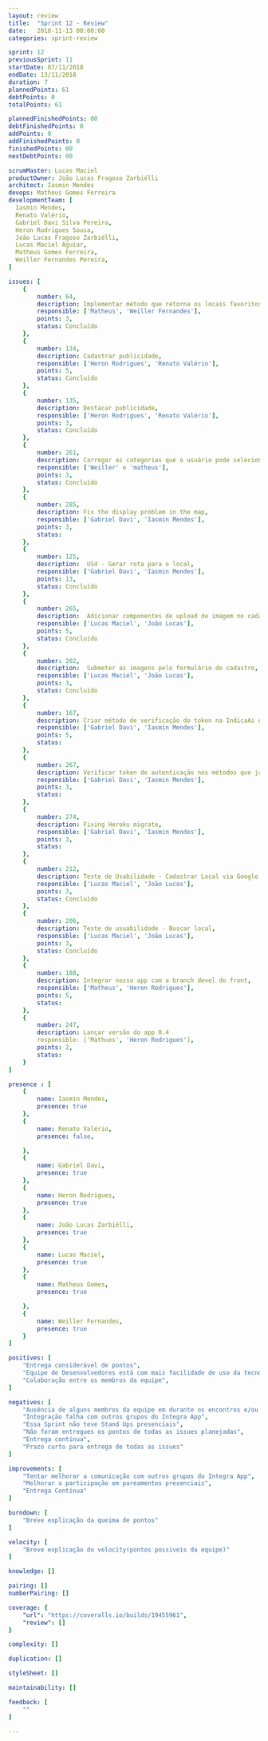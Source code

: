 ```yaml
---
layout: review
title:  "Sprint 12 - Review"
date:   2018-11-13 00:00:00
categories: sprint-review

sprint: 12
previousSprint: 11
startDate: 07/11/2018
endDate: 13/11/2018
duration: 7
plannedPoints: 61
debtPoints: 0
totalPoints: 61

plannedFinishedPoints: 00
debtFinishedPoints: 0
addPoints: 0
addFinishedPoints: 0
finishedPoints: 00
nextDebtPoints: 00

scrumMaster: Lucas Maciel
productOwner: João Lucas Fragoso Zarbiélli
architect: Iasmin Mendes
devops: Matheus Gomes Ferreira
developmentTeam: [
  Iasmin Mendes,
  Renato Valério,
  Gabriel Davi Silva Pereira,
  Heron Rodrigues Sousa,
  João Lucas Fragoso Zarbiélli,
  Lucas Maciel Aguiar,
  Matheus Gomes Ferreira,
  Weiller Fernandes Pereira,
]

issues: [
    {
        number: 64,
        description: Implementar método que retorna os locais favoritos na API,
        responsible: ['Matheus', 'Weiller Fernandes'],
        points: 3,
        status: Concluído
    },
    {
        number: 134,
        description: Cadastrar publicidade,
        responsible: ['Heron Rodrigues', 'Renato Valério'],
        points: 5,
        status: Concluído
    },
    {
        number: 135,
        description: Destacar publicidade,
        responsible: ['Heron Rodrigues', 'Renato Valério'],
        points: 3,
        status: Concluído
    },
    {
        number: 261,
        description: Carregar as categorias que o usuário pode selecionar no cadastro,
        responsible: ['Weiller' e 'matheus'],
        points: 3,
        status: Concluído
    },
    {
        number: 285,
        description: Fix the display problem in the map,
        responsible: ['Gabriel Davi', 'Iasmin Mendes'],
        points: 3,
        status:
    },
    {
        number: 125,
        description:  US4 - Gerar rota para o local,
        responsible: ['Gabriel Davi', 'Iasmin Mendes'],
        points: 13,
        status: Concluído
    },
    {
        number: 265,
        description:  Adicionar componentes de upload de imagem no cadastro,
        responsible: ['Lucas Maciel', 'João Lucas'],
        points: 5,
        status: Concluído
    },
    {
        number: 202,
        description:  Submeter as imagens pelo formulário de cadastro,
        responsible: ['Lucas Maciel', 'João Lucas'],
        points: 3,
        status: Concluído
    },
    {
        number: 167,
        description: Criar método de verificação do token na IndicaAi API,
        responsible: ['Gabriel Davi', 'Iasmin Mendes'],
        points: 5,
        status:
    },
    {
        number: 267,
        description: Verificar token de autenticação nos métodos que já foram implementados,
        responsible: ['Gabriel Davi', 'Iasmin Mendes'],
        points: 3,
        status:
    },
    {
        number: 274,
        description: Fixing Heroku migrate,
        responsible: ['Gabriel Davi', 'Iasmin Mendes'],
        points: 3,
        status:
    },
    {
        number: 212,
        description: Teste de Usabilidade - Cadastrar Local via Google API,
        responsible: ['Lucas Maciel', 'João Lucas'],
        points: 3,
        status: Concluído
    },
    {
        number: 206,
        description: Teste de usuabilidade - Buscar local,
        responsible: ['Lucas Maciel', 'João Lucas'],
        points: 3,
        status: Concluído
    },
    {
        number: 188,
        description: Integrar nosso app com a branch devel do front,
        responsible: ['Matheus', 'Heron Rodrigues'],
        points: 5,
        status:
    },
    {
        number: 247,
        description: Lançar versão do app 0.4
        responsible: ['Mathues', 'Heron Rodrigues'],
        points: 2,
        status:
    }
]

presence : [
    {
        name: Iasmin Mendes,
        presence: true
    },
    {
        name: Renato Valério,
        presence: false,

    },
    {
        name: Gabriel Davi,
        presence: true
    },
    {
        name: Heron Rodrigues,
        presence: true
    },
    {
        name: João Lucas Zarbiélli,
        presence: true
    },
    {
        name: Lucas Maciel,
        presence: true
    },
    {
        name: Matheus Gomes,
        presence: true

    },
    {
        name: Weiller Fernandes,
        presence: true
    }
]

positives: [
    "Entrega considerável de pontos",
    "Equipe de Desenvolvedores está com mais facilidade de uso da tecnologia utilizada",
    "Colaboração entre os membros da equipe",
]

negatives: [
    "Ausência de alguns membros da equipe em durante os encontros e/ou pelo Telegram",
    "Integração falha com outros grupos do Integra App",
    "Essa Sprint não teve Stand Ups presenciais",
    "Não foram entregues os pontos de todas as issues planejadas",
    "Entrega contínua",
    "Prazo curto para entrega de todas as issues"
]

improvements: [
    "Tentar melhorar a comunicação com outros grupos do Integra App",
    "Melhorar a participação em pareamentos presenciais",
    "Entrega Contínua"
]

burndown: [
    "Breve explicação da queima de pontos"
]

velocity: [
    "Breve explicação do velocity(pontos possiveis da equipe)"
]

knowledge: []

pairing: []
numberPairing: []

coverage: {
    "url": "https://coveralls.io/builds/19455961",
    "review": []
}

complexity: []

duplication: []

styleSheet: []

maintainability: []

feedback: [
    ""
]

---
```

